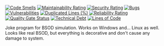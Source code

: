 [![Code Smells][code_smells_badge]][code_smells_link]
[![Maintainability Rating][maintainability_rating_badge]][maintainability_rating_link]
[![Security Rating][security_rating_badge]][security_rating_link]
[![Bugs][bugs_badge]][bugs_link]
[![Vulnerabilities][vulnerabilities_badge]][vulnerabilities_link]
[![Duplicated Lines (%)][duplicated_lines_density_badge]][duplicated_lines_density_link]
[![Reliability Rating][reliability_rating_badge]][reliability_rating_link]
[![Quality Gate Status][quality_gate_status_badge]][quality_gate_status_link]
[![Technical Debt][technical_debt_badge]][technical_debt_link]
[![Lines of Code][lines_of_code_badge]][lines_of_code_link]

Joke program for BSOD simulation. Works on Windows and... Linux as well. Looks like real BSOD, but everything is
decorative and don't cause any damage to system.

<!----------------------------------------------------------------------------->

[code_smells_badge]: https://sonarcloud.io/api/project_badges/measure?project=hummel009_BSOD-Simulator&metric=code_smells

[code_smells_link]: https://sonarcloud.io/summary/overall?id=hummel009_BSOD-Simulator

[maintainability_rating_badge]: https://sonarcloud.io/api/project_badges/measure?project=hummel009_BSOD-Simulator&metric=sqale_rating

[maintainability_rating_link]: https://sonarcloud.io/summary/overall?id=hummel009_BSOD-Simulator

[security_rating_badge]: https://sonarcloud.io/api/project_badges/measure?project=hummel009_BSOD-Simulator&metric=security_rating

[security_rating_link]: https://sonarcloud.io/summary/overall?id=hummel009_BSOD-Simulator

[bugs_badge]: https://sonarcloud.io/api/project_badges/measure?project=hummel009_BSOD-Simulator&metric=bugs

[bugs_link]: https://sonarcloud.io/summary/overall?id=hummel009_BSOD-Simulator

[vulnerabilities_badge]: https://sonarcloud.io/api/project_badges/measure?project=hummel009_BSOD-Simulator&metric=vulnerabilities

[vulnerabilities_link]: https://sonarcloud.io/summary/overall?id=hummel009_BSOD-Simulator

[duplicated_lines_density_badge]: https://sonarcloud.io/api/project_badges/measure?project=hummel009_BSOD-Simulator&metric=duplicated_lines_density

[duplicated_lines_density_link]: https://sonarcloud.io/summary/overall?id=hummel009_BSOD-Simulator

[reliability_rating_badge]: https://sonarcloud.io/api/project_badges/measure?project=hummel009_BSOD-Simulator&metric=reliability_rating

[reliability_rating_link]: https://sonarcloud.io/summary/overall?id=hummel009_BSOD-Simulator

[quality_gate_status_badge]: https://sonarcloud.io/api/project_badges/measure?project=hummel009_BSOD-Simulator&metric=alert_status

[quality_gate_status_link]: https://sonarcloud.io/summary/overall?id=hummel009_BSOD-Simulator

[technical_debt_badge]: https://sonarcloud.io/api/project_badges/measure?project=hummel009_BSOD-Simulator&metric=sqale_index

[technical_debt_link]: https://sonarcloud.io/summary/overall?id=hummel009_BSOD-Simulator

[lines_of_code_badge]: https://sonarcloud.io/api/project_badges/measure?project=hummel009_BSOD-Simulator&metric=ncloc

[lines_of_code_link]: https://sonarcloud.io/summary/overall?id=hummel009_BSOD-Simulator
